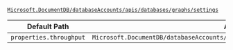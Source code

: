 [`Microsoft.DocumentDB/databaseAccounts/apis/databases/graphs/settings`](https://docs.microsoft.com/en-us/azure/templates/microsoft.documentdb/databaseaccounts/apis/databases/graphs/settings)

| Default Path | Alias |
|---|---|
| `properties.throughput` | `Microsoft.DocumentDB/databaseAccounts/apis/databases/graphs/settings/throughput` |

